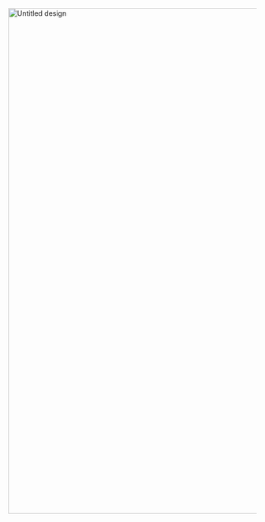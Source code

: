 <img width="532" height="1026" alt="Untitled design" src="https://github.com/user-attachments/assets/b983b54c-61fc-4a26-8bee-e57479c03d82" />
